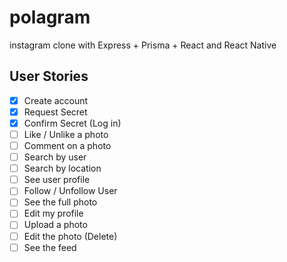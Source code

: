 # polagram

instagram clone with Express + Prisma + React and React Native

## User Stories

- [x] Create account
- [x] Request Secret
- [x] Confirm Secret (Log in)
- [ ] Like / Unlike a photo
- [ ] Comment on a photo
- [ ] Search by user
- [ ] Search by location
- [ ] See user profile
- [ ] Follow / Unfollow User
- [ ] See the full photo
- [ ] Edit my profile
- [ ] Upload a photo
- [ ] Edit the photo (Delete)
- [ ] See the feed
